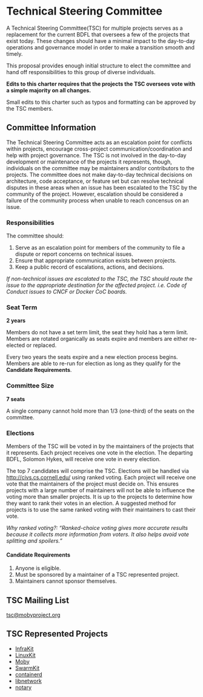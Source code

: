 # Technical Steering Committee

A Technical Steering Committee(TSC) for multiple projects serves as a replacement for the current BDFL that oversees a few of the projects that exist today.
These changes should have a minimal impact to the day-to-day operations and governance model in order to make a transition smooth and timely.

This proposal provides enough initial structure to elect the committee and hand off responsibilities to this group of diverse individuals.

**Edits to this charter requires that the projects the TSC oversees vote with a simple majority on all changes.**

Small edits to this charter such as typos and formatting can be approved by the TSC members.

## Committee Information

The Technical Steering Committee acts as an escalation point for conflicts within projects, encourage cross-project communication/coordination and help with project governance.
The TSC is not involved in the day-to-day development or maintenance of the projects it represents, though, individuals on the committee may be maintainers and/or contributors to the projects.
The committee does not make day-to-day technical decisions on architecture, code acceptance, or feature set but can resolve technical disputes in these areas when an issue has been escalated to the TSC by the community of the project.
However, escalation should be considered a failure of the community process when unable to reach concensus on an issue.

### Responsibilities

The committee should:

1. Serve as an escalation point for members of the community to file a dispute or report concerns on technical issues.
2. Ensure that appropriate communication exists between projects.
3. Keep a public record of escalations, actions, and decisions.

*If non-technical issues are escalated to the TSC, the TSC should route the issue to the appropriate destination for the affected project.  i.e. Code of Conduct issues to CNCF or Docker CoC boards.*

### Seat Term

**2 years**

Members do not have a set term limit, the seat they hold has a term limit.
Members are rotated organically as seats expire and members are either re-elected or replaced.

Every two years the seats expire and a new election process begins.
Members are able to re-run for election as long as they qualify for the **Candidate Requirements**.

### Committee Size

**7 seats**

A single company cannot hold more than 1/3 (one-third) of the seats on the committee.

### Elections

Members of the TSC will be voted in by the maintainers of the projects that it represents.
Each project receives one vote in the election.
The departing BDFL, Solomon Hykes, will receive one vote in every election.

The top 7 candidates will comprise the TSC.
Elections will be handled via http://civs.cs.cornell.edu/ using ranked voting.
Each project will receive one vote that the maintainers of the project must decide on.
This ensures projects with a large number of maintainers will not be able to influence the voting more than smaller projects.
It is up to the projects to determine how they want to rank their votes in an election.
A suggested method for projects is to use the same ranked voting with their maintainers to cast their vote.

*Why ranked voting?: “Ranked-choice voting gives more accurate results because it collects more information from voters. It also helps avoid vote splitting and spoilers.”*

#### Candidate Requirements

1. Anyone is eligible.
2. Must be sponsored by a maintainer of a TSC represented project.
3. Maintainers cannot sponsor themselves.

## TSC Mailing List

tsc@mobyproject.org

## TSC Represented Projects

* [InfraKit](https://github.com/docker/infrakit)
* [LinuxKit](https://github.com/linuxkit/linuxkit)
* [Moby](https://github.com/moby/moby)
* [SwarmKit](https://github.com/docker/swarmkit)
* [containerd](https://github.com/containerd/containerd)
* [libnetwork](https://github.com/docker/libnetwork)
* [notary](https://github.com/docker/notary)
